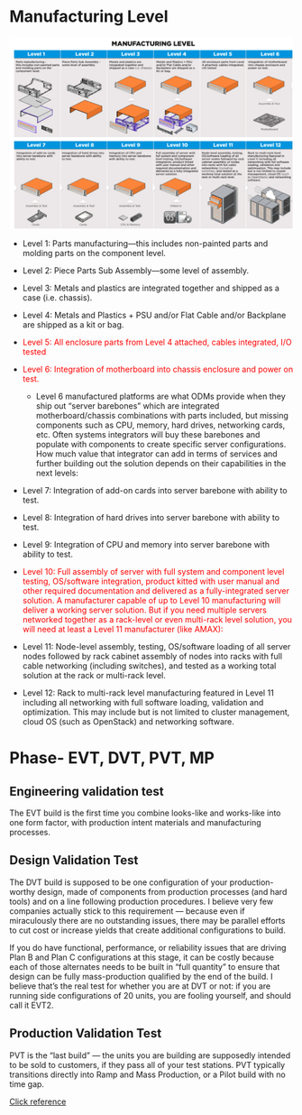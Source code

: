 # Manufacturing Level

![](/Pic/manufacturinglevel.jpg)

- Level 1: Parts manufacturing—this includes non-painted parts and molding parts on the component level.
- Level 2: Piece Parts Sub Assembly—some level of assembly.
- Level 3: Metals and plastics are integrated together and shipped as a case (i.e. chassis).
- Level 4: Metals and Plastics + PSU and/or Flat Cable and/or Backplane are shipped as a kit or bag.
- <font color="red">Level 5: All enclosure parts from Level 4 attached, cables integrated, I/O tested</font>
- <font color="red">Level 6: Integration of motherboard into chassis enclosure and power on test.</font>
  - Level 6 manufactured platforms are what ODMs provide when they ship out “server barebones” which are integrated motherboard/chassis combinations with parts included, but missing components such as CPU, memory, hard drives, networking cards, etc. Often systems integrators will buy these barebones and populate with components to create specific server configurations. How much value that integrator can add in terms of services and further building out the solution depends on their capabilities in the next levels: 
- Level 7: Integration of add-on cards into server barebone with ability to test.
- Level 8: Integration of hard drives into server barebone with ability to test.
- Level 9: Integration of CPU and memory into server barebone with ability to test.
- <font color="red">Level 10: Full assembly of server with full system and component level testing, OS/software integration, product kitted with user manual and other required documentation and delivered as a fully-integrated server solution.
A manufacturer capable of up to Level 10 manufacturing will deliver a working server solution. But if you need multiple servers networked together as a rack-level or even multi-rack level solution, you will need at least a 
Level 11 manufacturer (like AMAX):</font>

- Level 11: Node-level assembly, testing, OS/software loading of all server nodes followed by rack cabinet assembly of nodes into racks with full cable networking (including switches), and tested as a working total solution at the rack or multi-rack level.
- Level 12: Rack to multi-rack level manufacturing featured in Level 11 including all networking with full software loading, validation and optimization. This may include but is not limited to cluster management, cloud OS (such as OpenStack) and networking software.


# Phase- EVT, DVT, PVT, MP
## Engineering validation test
The EVT build is the first time you combine looks-like and works-like into one form factor, with production intent materials and manufacturing processes.

## Design Validation Test
The DVT build is supposed to be one configuration of your production-worthy design, made of components from production processes (and hard tools) and on a line following production procedures. I believe very few companies actually stick to this requirement — because even if miraculously there are no outstanding issues, there may be parallel efforts to cut cost or increase yields that create additional configurations to build.

If you do have functional, performance, or reliability issues that are driving Plan B and Plan C configurations at this stage, it can be costly because each of those alternates needs to be built in “full quantity” to ensure that design can be fully mass-production qualified by the end of the build. I believe that’s the real test for whether you are at DVT or not: if you are running side configurations of 20 units, you are fooling yourself, and should call it EVT2.

## Production Validation Test
PVT is the “last build” — the units you are building are supposedly intended to be sold to customers, if they pass all of your test stations. PVT typically transitions directly into Ramp and Mass Production, or a Pilot build with no time gap.

<p><a href="https://www.instrumental.com/blog/2016/11/14/hardware-engineers-speak-in-code-evt-dvt-pvt-decoded">Click reference</a></p>